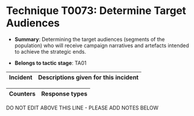 # Technique T0073: Determine Target Audiences

* **Summary**: Determining the target audiences (segments of the population) who will receive campaign narratives and artefacts intended to achieve the strategic ends.

* **Belongs to tactic stage**: TA01


| Incident | Descriptions given for this incident |
| -------- | -------------------- |



| Counters | Response types |
| -------- | -------------- |


DO NOT EDIT ABOVE THIS LINE - PLEASE ADD NOTES BELOW